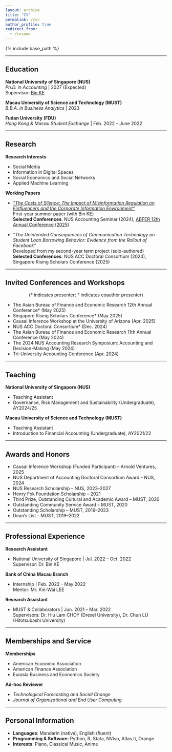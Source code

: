 ```yaml
---
layout: archive
title: "CV"
permalink: /cv/
author_profile: true
redirect_from:
  - /resume
---
```


{% include base_path %}

---

## Education

**National University of Singapore (NUS)**  
_Ph.D. in Accounting_ | 2027 (Expected)  
Supervisor: [Bin KE](https://discovery.nus.edu.sg/6143-bin-ke)

**Macau University of Science and Technology (MUST)**  
_B.B.A. in Business Analytics_ | 2023

**Fudan University (FDU)**  
_Hong Kong & Macau Student Exchange_ | Feb. 2022 – June 2022

---

## Research

**Research Interests**  
- Social Media  
- Information in Digital Spaces  
- Social Economics and Social Networks  
- Applied Machine Learning

**Working Papers**

- [_“The Costs of Silence: The Impact of Misinformation Regulation on Finfluencers and the Corporate Information Environment”_](https://www.dropbox.com/scl/fi/ub8ebbpfm3ixlb7s68i3k/20250304_KE_CHI_The-Costs-of-Silence-The-Impact-of-Misinformation-Regulation-on-Finfluencers-and-Corporate-Information-Environment.pdf?rlkey=627lozquj73cwnfbndwsq8g0x&dl=0)  
  First-year summer paper (with Bin KE)  
  **Selected Conferences**: NUS Accounting Seminar (2024), [ABFER 12th Annual Conference (2025)](https://abfer.org/events/abfer-events/annual-conference/403:acct2025)

- _“The Unintended Consequences of Communication Technology on Student Loan Borrowing Behavior: Evidence from the Rollout of Facebook”_  
  Developed from my second-year term project (solo-authored)  
  **Selected Conferences**: NUS ACC Doctoral Consortium (2024), Singapore Rising Scholars Conference (2025)

---

## Invited Conferences and Workshops

<p align="center">(* indicates presenter; † indicates coauthor presenter)</p>

- The Asian Bureau of Finance and Economic Research 12th Annual Conference* (May 2025)  
- Singapore Rising Scholars Conference* (May 2025)  
- Causal Inference Workshop at the University of Arizona (Apr. 2025)  
- NUS ACC Doctoral Consortium* (Dec. 2024)  
- The Asian Bureau of Finance and Economic Research 11th Annual Conference (May 2024)  
- The 2024 NUS Accounting Research Symposium: Accounting and Decision-Making (May 2024)  
- Tri-University Accounting Conference (Apr. 2024)

---

## Teaching

**National University of Singapore (NUS)**  
- Teaching Assistant  
- Governance, Risk Management and Sustainability (Undergraduate), AY2024/25

**Macau University of Science and Technology (MUST)**  
- Teaching Assistant  
- Introduction to Financial Accounting (Undergraduate), AY2021/22

---

## Awards and Honors

- Causal Inference Workshop (Funded Participant) – Arnold Ventures, 2025  
- NUS Department of Accounting Doctoral Consortium Award – NUS, 2024  
- NUS Research Scholarship – NUS, 2023–2027  
- Henry Fok Foundation Scholarship – 2021  
- Third Prize, Outstanding Cultural and Academic Award – MUST, 2020  
- Outstanding Community Service Award – MUST, 2020  
- Outstanding Scholarship – MUST, 2019–2023  
- Dean’s List – MUST, 2019–2022  

---

## Professional Experience

**Research Assistant**  
- National University of Singapore | Jul. 2022 – Oct. 2022  
  Supervisor: Dr. Bin KE

**Bank of China Macau Branch**  
- Internship | Feb. 2022 – May 2022  
  Mentor: Mr. Kin-Wai LEE

**Research Assistant**  
- MUST & Collaborators | Jun. 2021 – Mar. 2022  
  Supervisors: Dr. Hiu Lam CHOY (Drexel University), Dr. Chun LU (Hitotsubashi University)

---

## Memberships and Service

**Memberships**  
- American Economic Association  
- American Finance Association  
- Eurasia Business and Economics Society

**Ad-hoc Reviewer**  
- *Technological Forecasting and Social Change*  
- *Journal of Organizational and End User Computing*

---

## Personal Information

- **Languages**: Mandarin (native), English (fluent)  
- **Programming & Software**: Python, R, Stata, NVivo, Atlas.ti, Orange  
- **Interests**: Piano, Classical Music, Anime
